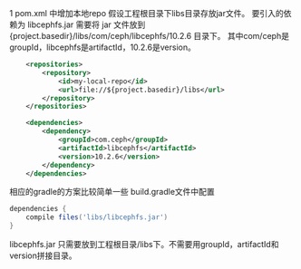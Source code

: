 1 pom.xml 中增加本地repo
假设工程根目录下libs目录存放jar文件。
要引入的依赖为 libcephfs.jar
需要将 jar 文件放到 {project.basedir}/libs/com/ceph/libcephfs/10.2.6 目录下。
其中com/ceph是groupId，libcephfs是artifactId，10.2.6是version。

```xml
    <repositories>
	    <repository>
	        <id>my-local-repo</id>
	        <url>file://${project.basedir}/libs</url>
	    </repository>
    </repositories>

    <dependencies>
        <dependency>
	        <groupId>com.ceph</groupId>
	        <artifactId>libcephfs</artifactId>
	        <version>10.2.6</version>
	    </dependency>
    </dependencies>
```

相应的gradle的方案比较简单一些 
build.gradle文件中配置
``` groovy
dependencies {
    compile files('libs/libcephfs.jar')
}
```
libcephfs.jar 只需要放到工程根目录/libs下。不需要用groupId，artifactId和version拼接目录。

